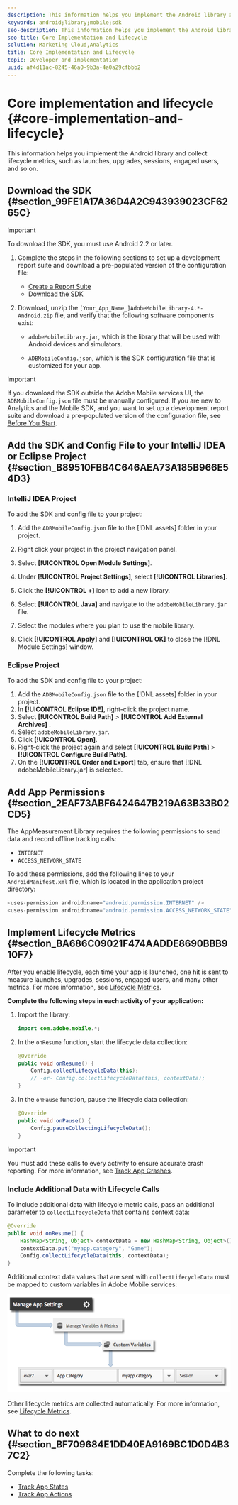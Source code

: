 ```yaml
---
description: This information helps you implement the Android library and collect lifecycle metrics, such as launches, upgrades, sessions, engaged users, and so on.
keywords: android;library;mobile;sdk
seo-description: This information helps you implement the Android library and collect lifecycle metrics, such as launches, upgrades, sessions, engaged users, and so on.
seo-title: Core Implementation and Lifecycle
solution: Marketing Cloud,Analytics
title: Core Implementation and Lifecycle
topic: Developer and implementation
uuid: af4d11ac-8245-46a0-9b3a-4a0a29cfbbb2
---
```


# Core implementation and lifecycle {#core-implementation-and-lifecycle}

This information helps you implement the Android library and collect lifecycle metrics, such as launches, upgrades, sessions, engaged users, and so on.

## Download the SDK {#section_99FE1A17A36D4A2C943939023CF6265C}

>[!IMPORTANT]
>
>To download the SDK, you must use Android 2.2 or later.

1. Complete the steps in the following sections to set up a development report suite and download a pre-populated version of the configuration file:

    * [Create a Report Suite](/help/android/getting-started/requirements.md) 
    * [Download the SDK](/help/android/getting-started/requirements.md)

1. Download, unzip the `[Your_App_Name_]AdobeMobileLibrary-4.*-Android.zip` file, and verify that the following software components exist:

    * `adobeMobileLibrary.jar`, which is the library that will be used with Android devices and simulators. 

    * `ADBMobileConfig.json`, which is the SDK configuration file that is customized for your app.

>[!IMPORTANT]
>
>If you download the SDK outside the Adobe Mobile services UI, the `ADBMobileConfig.json` file must be manually configured. If you are new to Analytics and the Mobile SDK, and you want to set up a development report suite and download a pre-populated version of the configuration file, see [Before You Start](/help/android/getting-started/requirements.md).

## Add the SDK and Config File to your IntelliJ IDEA or Eclipse Project {#section_B89510FBB4C646AEA73A185B966E54D3}

### IntelliJ IDEA Project

To add the SDK and config file to your project:

1. Add the `ADBMobileConfig.json` file to the [!DNL assets] folder in your project. 

1. Right click your project in the project navigation panel. 
1. Select **[!UICONTROL Open Module Settings]**. 
1. Under **[!UICONTROL Project Settings]**, select **[!UICONTROL Libraries]**. 
1. Click the **[!UICONTROL +]** icon to add a new library. 
1. Select **[!UICONTROL Java]** and navigate to the `adobeMobileLibrary.jar` file. 
1. Select the modules where you plan to use the mobile library. 
1. Click **[!UICONTROL Apply]** and **[!UICONTROL OK]** to close the [!DNL Module Settings] window.

### Eclipse Project

To add the SDK and config file to your project:

1. Add the `ADBMobileConfig.json` file to the [!DNL assets] folder in your project. 
1. In **[!UICONTROL Eclipse IDE]**, right-click the project name. 
1. Select  **[!UICONTROL Build Path]** > **[!UICONTROL Add External Archives]** . 
1. Select `adobeMobileLibrary.jar`. 
1. Click **[!UICONTROL Open]**. 
1. Right-click the project again and select **[!UICONTROL Build Path]** > **[!UICONTROL Configure Build Path]**. 
1. On the **[!UICONTROL Order and Export]** tab, ensure that [!DNL adobeMobileLibrary.jar] is selected.

## Add App Permissions {#section_2EAF73ABF6424647B219A63B33B02CD5}

The AppMeasurement Library requires the following permissions to send data and record offline tracking calls:

* `INTERNET` 
* `ACCESS_NETWORK_STATE`

To add these permissions, add the following lines to your `AndroidManifest.xml` file, which is located in the application project directory:

```java
<uses-permission android:name="android.permission.INTERNET" /> 
<uses-permission android:name="android.permission.ACCESS_NETWORK_STATE" />
```

## Implement Lifecycle Metrics {#section_BA686C09021F474AADDE8690BBB910F7}

After you enable lifecycle, each time your app is launched, one hit is sent to measure launches, upgrades, sessions, engaged users, and many other metrics. For more information, see [Lifecycle Metrics](/help/android/metrics.md).

**Complete the following steps in each activity of your application:**

1. Import the library: 

   ```java
   import com.adobe.mobile.*;
   ```

1. In the `onResume` function, start the lifecycle data collection: 

   ```java
   @Override 
   public void onResume() { 
       Config.collectLifecycleData(this); 
       // -or- Config.collectLifecycleData(this, contextData); 
   }
   ```

1. In the `onPause` function, pause the lifecycle data collection: 

   ```java
   @Override 
   public void onPause() { 
       Config.pauseCollectingLifecycleData(); 
   }
   ```

>[!IMPORTANT]
>
>You must add these calls to every activity to ensure accurate crash reporting. For more information, see [Track App Crashes](/help/android/analytics-main/crashes.md).

### Include Additional Data with Lifecycle Calls

To include additional data with lifecycle metric calls, pass an additional parameter to `collectLifecycleData` that contains context data:

```java
@Override 
public void onResume() {
    HashMap<String, Object> contextData = new HashMap<String, Object>(); 
    contextData.put("myapp.category", "Game"); 
    Config.collectLifecycleData(this, contextData); 
}
```

Additional context data values that are sent with `collectLifecycleData` must be mapped to custom variables in Adobe Mobile services: 

![](assets/map-variable-lifecycle.png)

Other lifecycle metrics are collected automatically. For more information, see [Lifecycle Metrics](/help/android/metrics.md).

## What to do next {#section_BF709684E1DD40EA9169BC1D0D4B37C2}

Complete the following tasks:

* [Track App States](/help/android/analytics-main/states.md) 
* [Track App Actions](/help/android/analytics-main/actions.md)

